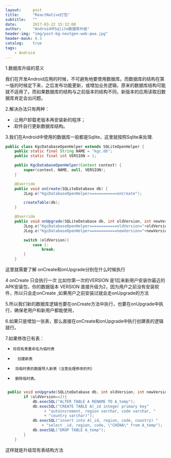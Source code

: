 ```yaml
---
layout:     post
title:      "ReactNative打包"
subtitle:   ""
date:       2017-03-22 15:32:00
author:     "Android中Sqlite数据库升级"
header-img: "img/post-bg-nextgen-web-pwa.jpg"
header-mask: 0.3
catalog:    true
tags:
    - Android
---
```




1.数据库升级的意义

我们在开发Android应用的时候，不可避免地要使用数据库。而数据库的结构在第一版的时候定下来，之后发布功能更新，或增加业务逻辑，原来的数据库结构可能就不适用了。而如果数据库的结构与之前版本的结构不同，新版本的应用读取旧数据库肯定会出问题。

2.解决办法只有两种：
- .让用户卸载老版本再安装新的程序；
- .软件自行更新数据库结构。


3.我们在Android中使用的数据库一般都是Sqlite，这里就按照Sqlite来处理.

```java
public class KgcDatabaseOpenHelper extends SQLiteOpenHelper {
    public static final String NAME = "kgc.db";
    public static final int VERSION = 1;

    public KgcDatabaseOpenHelper(Context context) {
        super(context, NAME, null, VERSION);
    }

    @Override
    public void onCreate(SQLiteDatabase db) {
        JLog.e("KgcDatabaseOpenHelper============onCreate");

        createTable(db);
    }

    @Override
    public void onUpgrade(SQLiteDatabase db, int oldVersion, int newVersion) {
        JLog.e("KgcDatabaseOpenHelper============oldVersion="+oldVersion);
        JLog.e("KgcDatabaseOpenHelper============newVersion="+newVersion);

        switch (oldVersion){
            case 2:
                break;
        }
    }

```
这里就需要了解 onCreate和onUpgrade分别在什么时候执行

4 onCreate 只会执行一次
           比如你第一次的VERSION 是1后来新用户安装你最近的APK安装包，你的数据版本     VERSION 直接升级为2，因为用户之前没有安装软件，所以只会走onCreate ,如果用户之前安装过就会走onUpgrade的方法



5.所以我们新的数据库逻辑也要在onCreate方法中执行，也要在onUpgrade中执行，确保老用户和新用户都能使用，

6.如果只是增加一张表，那么直接在onCreate和onUpgrade中执行创建表的逻辑就行。


7.如果修改已有表：


-     将现有表重命名为临时表
-       创建新表
-      将临时表的数据导入新表（注意处理修改的列）
-      删除临时表。





```java

 public void onUpgrade(SQLiteDatabase db, int oldVersion, int newVersion) {
        if (oldVersion==2){
            db.execSQL("ALTER TABLE A RENAME TO A_temp");
            db.execSQL("CREATE TABLE A(_id integer primary key"
                 + "autoincrement, region varchar, code varchar, "
                 + "country varchar)");
            db.execSQL("insert into A(_id, region, code, country) "
                + "select _id, region, code, \"CHINA\" from A_temp");
            db.execSQL("DROP TABLE A_temp");
        }
    }

```
这样就是升级现有表结构方法